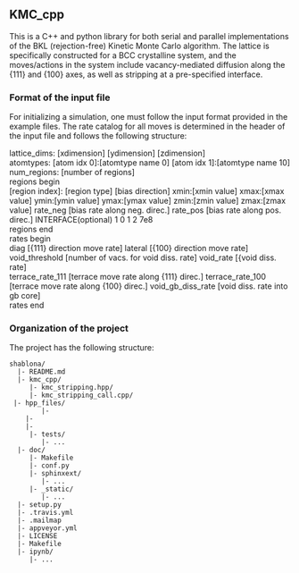 ## KMC_cpp

This is a C++ and python library for both serial and parallel implementations of the BKL (rejection-free) Kinetic Monte Carlo algorithm. The lattice is specifically constructed for a BCC crystalline system, and the moves/actions in the system include vacancy-mediated diffusion along the {111} and {100} axes, as well as stripping at a pre-specified interface.

### Format of the input file 

For initializing a simulation, one must follow the input format provided in the example files. The rate catalog for all moves is determined in the header of the input file and follows the following structure:  
  
lattice_dims: [xdimension] [ydimension] [zdimension]   
atomtypes: [atom idx 0]:[atomtype name 0] [atom idx 1]:[atomtype name 10]  
num_regions: [number of regions]  
regions begin  
[region index]: [region type] [bias direction] xmin:[xmin value] xmax:[xmax value] ymin:[ymin value] ymax:[ymax value] zmin:[zmin value] zmax:[zmax value] rate_neg [bias rate along neg. direc.] rate_pos [bias rate along pos. direc.] INTERFACE(optional) 1 0 1 2 7e8  
regions end  
rates begin  
diag [{111} direction move rate] lateral [{100} direction move rate] void_threshold [number of vacs. for void diss. rate] void_rate [{void diss. rate]  
terrace_rate_111 [terrace move rate along {111} direc.] terrace_rate_100 [terrace move rate along {100} direc.] void_gb_diss_rate [void diss. rate into gb core]  
rates end  

### Organization of the project

The project has the following structure:

    shablona/
      |- README.md
      |- kmc_cpp/
         |- kmc_stripping.hpp/
         |- kmc_stripping_call.cpp/
	 |- hpp_files/
            |- 
	    |- 
	    |- 
         |- tests/
            |- ...
      |- doc/
         |- Makefile
         |- conf.py
         |- sphinxext/
            |- ...
         |- _static/
            |- ...
      |- setup.py
      |- .travis.yml
      |- .mailmap
      |- appveyor.yml
      |- LICENSE
      |- Makefile
      |- ipynb/
         |- ...

